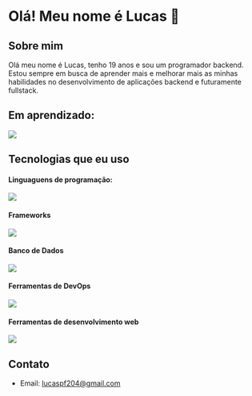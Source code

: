 # Olá! Meu nome é Lucas 👋

## Sobre mim

Olá meu nome é Lucas, tenho 19 anos e sou um programador backend. Estou sempre em busca de aprender mais e melhorar mais as minhas habilidades no desenvolvimento de aplicações backend e futuramente fullstack.

## Em aprendizado:

<div style="display: flex; align-items: center; margin-bottom: 15px;">
  <a href='https://skillicons.dev'>
    <img src='https://skillicons.dev/icons?i=docker'/>
  </a>
</div>

## Tecnologias que eu uso

#### Linguaguens de programação:

<div style="display: flex; align-items: center; margin-bottom: 15px;">
  <a href='https://skillicons.dev'>
    <img src='https://skillicons.dev/icons?i=js,ts,python'/>
  </a>
</div>

#### Frameworks

<div style="display: flex; align-items: center;">
  <a href='https://skillicons.dev'>
    <img src='https://skillicons.dev/icons?i=django,express'/>
  </a>
</div>

#### Banco de Dados

<div style="display: flex; align-items: center;">
  <a href='https://skillicons.dev'>
    <img src='https://skillicons.dev/icons?i=postgresql,sqlite'/>
  </a>
</div>

#### Ferramentas de DevOps

<div style="display: flex; align-items: center;">
  <a href='https://skillicons.dev'>
    <img src='https://skillicons.dev/icons?i=git'/>
  </a>
</div>

#### Ferramentas de desenvolvimento web

<div style="display: flex; align-items: center;">
  <a href='https://skillicons.dev'>
    <img src='https://skillicons.dev/icons?i=vite,html,css,tailwind,react,nodejs'/>
  </a>
</div>

## Contato

- Email: [lucaspf204@gmail.com](mailto:lucaspf204@gmail.com)
